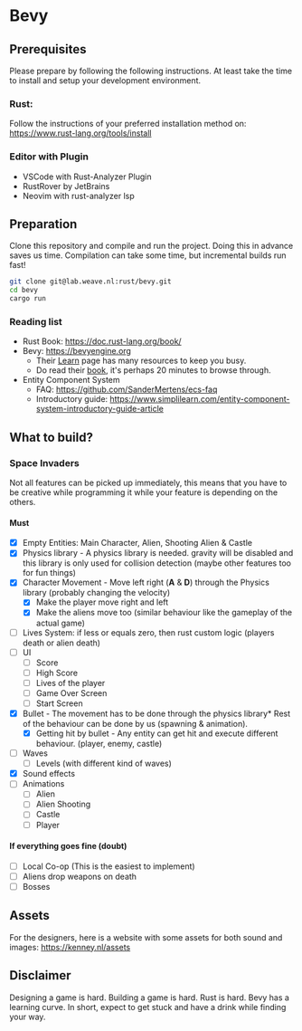 # Bevy

## Prerequisites

Please prepare by following the following instructions. At least take the time to install and setup your development environment.

### Rust:

Follow the instructions of your preferred installation method on: https://www.rust-lang.org/tools/install

### Editor with Plugin

- VSCode with Rust-Analyzer Plugin
- RustRover by JetBrains
- Neovim with rust-analyzer lsp

## Preparation

Clone this repository and compile and run the project. Doing this in advance saves us time. Compilation can take some time, but incremental builds run fast! 

```sh
git clone git@lab.weave.nl:rust/bevy.git
cd bevy
cargo run
```

### Reading list

- Rust Book: https://doc.rust-lang.org/book/
- Bevy: https://bevyengine.org
    - Their [Learn](https://bevyengine.org/learn/) page has many resources to keep you busy.
    - Do read their [book](https://bevyengine.org/learn/book/introduction/), it's perhaps 20 minutes to browse through.
- Entity Component System
    - FAQ: https://github.com/SanderMertens/ecs-faq
    - Introductory guide: https://www.simplilearn.com/entity-component-system-introductory-guide-article

## What to build?
### Space Invaders

Not all features can be picked up immediately, this means that you have to be creative while programming it while your feature is depending on the others.
#### Must
- [x] Empty Entities: Main Character, Alien, Shooting Alien & Castle
- [x] Physics library - A physics library is needed. gravity will be disabled and this library is only used for collision detection (maybe other features too for fun things)
- [x] Character Movement - Move left right (**A** & **D**) through the Physics library (probably changing the velocity) 
  - [x] Make the player move right and left 
  - [x] Make the aliens move too (similar behaviour like the gameplay of the actual game)
- [ ] Lives System: if less or equals zero, then rust custom logic (players death or alien death)
- [ ] UI
  - [ ] Score
  - [ ] High Score
  - [ ] Lives of the player
  - [ ] Game Over Screen
  - [ ] Start Screen
- [x] Bullet - The movement has to be done through the physics library* Rest of the behaviour can be done by us (spawning & animation).  
  - [x] Getting hit by bullet - Any entity can get hit and execute different behaviour. (player, enemy, castle)
- [ ] Waves
  - [ ] Levels (with different kind of waves)
- [x] Sound effects
- [ ] Animations
  - [ ] Alien
  - [ ] Alien Shooting
  - [ ] Castle
  - [ ] Player

#### If everything goes fine (doubt) 
- [ ] Local Co-op (This is the easiest to implement)
- [ ] Aliens drop weapons on death
- [ ] Bosses

## Assets

For the designers, here is a website with some assets for both sound and images: https://kenney.nl/assets

## Disclaimer

Designing a game is hard. Building a game is hard. Rust is hard. Bevy has a learning curve. In short, expect to get stuck and have a drink while finding your way.

